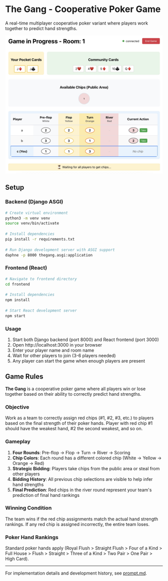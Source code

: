 # The Gang - Cooperative Poker Game

A real-time multiplayer cooperative poker variant where players work together to predict hand strengths.

![Screenshot](static/screenshot.jpg)

## Setup

### Backend (Django ASGI)

```bash
# Create virtual environment
python3 -m venv venv
source venv/bin/activate

# Install dependencies
pip install -r requirements.txt

# Run Django development server with ASGI support
daphne -p 8000 thegang.asgi:application
```

### Frontend (React)

```bash
# Navigate to frontend directory
cd frontend

# Install dependencies
npm install

# Start React development server
npm start
```

### Usage

1. Start both Django backend (port 8000) and React frontend (port 3000)
2. Open http://localhost:3000 in your browser
3. Enter your player name and room name
4. Wait for other players to join (3-6 players needed)
5. Any player can start the game when enough players are present

## Game Rules

**The Gang** is a cooperative poker game where all players win or lose together based on their ability to correctly predict hand strengths.

### Objective
Work as a team to correctly assign red chips (#1, #2, #3, etc.) to players based on the final strength of their poker hands. Player with red chip #1 should have the weakest hand, #2 the second weakest, and so on.

### Gameplay
1. **Four Rounds**: Pre-flop → Flop → Turn → River → Scoring
2. **Chip Colors**: Each round has a different colored chip (White → Yellow → Orange → Red)
3. **Strategic Bidding**: Players take chips from the public area or steal from other players
4. **Bidding History**: All previous chip selections are visible to help infer hand strengths
5. **Final Prediction**: Red chips in the river round represent your team's prediction of final hand rankings

### Winning Condition
The team wins if the red chip assignments match the actual hand strength rankings. If any red chip is assigned incorrectly, the entire team loses.

### Poker Hand Rankings
Standard poker hands apply (Royal Flush > Straight Flush > Four of a Kind > Full House > Flush > Straight > Three of a Kind > Two Pair > One Pair > High Card).

---

For implementation details and development history, see [prompt.md](prompt.md).